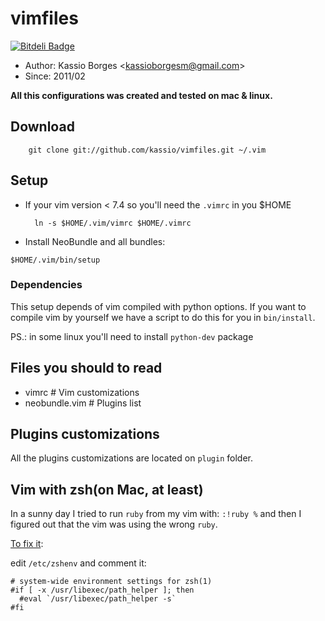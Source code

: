 # vimfiles

[![Bitdeli Badge](https://d2weczhvl823v0.cloudfront.net/kassio/vimfiles/trend.png)](https://bitdeli.com/free "Bitdeli Badge")

* Author: Kassio Borges <<kassioborgesm@gmail.com>>
* Since: 2011/02

<b>All this configurations was created and tested on mac & linux.</b>

## Download

        git clone git://github.com/kassio/vimfiles.git ~/.vim

## Setup

* If your vim version < 7.4 so you'll need the `.vimrc` in you $HOME

        ln -s $HOME/.vim/vimrc $HOME/.vimrc

* Install NeoBundle and all bundles:

```console
$HOME/.vim/bin/setup
```

### Dependencies

This setup depends of vim compiled with python options. If you want to compile
vim by yourself we have a script to do this for you in `bin/install`.

PS.: in some linux you'll need to install `python-dev` package

## Files you should to read

* vimrc         # Vim customizations
* neobundle.vim # Plugins list

## Plugins customizations

All the plugins customizations are located on `plugin` folder.

## Vim with zsh(on Mac, at least)

In a sunny day I tried to run `ruby` from my vim with: `:!ruby %` and then I
figured out that the vim was using the wrong `ruby`.

[To fix it](https://coderwall.com/p/w7fnxa):

edit `/etc/zshenv` and comment it:

```console
# system-wide environment settings for zsh(1)
#if [ -x /usr/libexec/path_helper ]; then
  #eval `/usr/libexec/path_helper -s`
#fi
```
